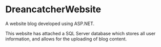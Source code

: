 # DreancatcherWebsite
A website blog developed using ASP.NET. 

This website has attached a SQL Server database which stores all user information, 
and allows for the uploading of blog content.
